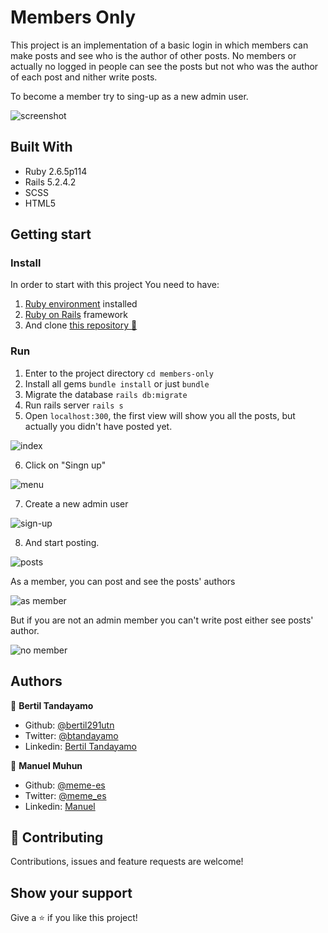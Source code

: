 # Members Only

This project is an implementation of a basic login in which members can make posts and see who is the author of other posts. No members or actually no logged in people can see the posts but not who was the author of each post and nither write posts.

To become a member try to sing-up as a new admin user.

![screenshot](/public/screenshot.png)

## Built With 

- Ruby 2.6.5p114
- Rails 5.2.4.2
- SCSS
- HTML5

## Getting start

### Install

In order to start with this project You need to have:

1. [Ruby environment](https://www.ruby-lang.org/en/documentation/installation/) installed
2. [Ruby on Rails](https://www.theodinproject.com/courses/ruby-on-rails/lessons/your-first-rails-application-ruby-on-rails) framework
3. And clone [this repository :blue_book:](https://github.com/bertil291utn/members-only.git)

### Run

1. Enter to the project directory `cd members-only` 
2. Install all gems `bundle install` or just `bundle`
3. Migrate the database `rails db:migrate`
4. Run rails server `rails s`
5. Open `localhost:300`, the first view will show you all the posts, but actually you didn't have posted yet.

![index](/public/index_posts.png)

6. Click on "Singn up"

![menu](/public/menu.png)

7. Create a new admin user

![sign-up](/public/sign-up.png)

8. And start posting.

![posts](/public/post.png)

As a member, you can post and see the posts' authors

![as member](/public/as-member.png)

But if you are not an admin member you can't write post either see posts' author.

![no member](/public/no-member.png)

## Authors

👤 **Bertil Tandayamo**

- Github: [@bertil291utn](https://github.com/bertil291utn)
- Twitter: [@btandayamo](https://twitter.com/batandayamo)
- Linkedin: [Bertil Tandayamo](http://bit.ly/bertil_linkedin)

👤 **Manuel Muhun**

- Github: [@meme-es](https://github.com/meme-es)
- Twitter: [@meme_es](https://twitter.com/meme_es)
- Linkedin: [Manuel](https://www.linkedin.com/in/manuel-elias/)


## 🤝 Contributing

Contributions, issues and feature requests are welcome!

## Show your support

Give a ⭐️ if you like this project!